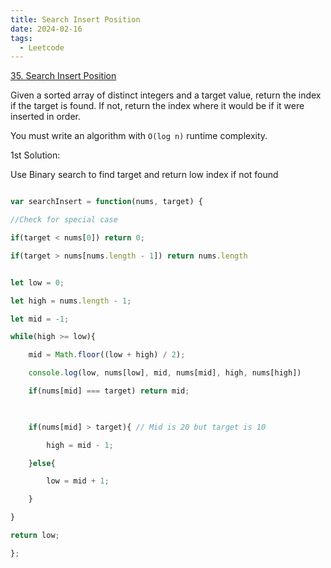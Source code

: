 ```yaml
---
title: Search Insert Position
date: 2024-02-16
tags:
  - Leetcode
---
```


[35. Search Insert Position](https://leetcode.com/problems/search-insert-position/)



Given a sorted array of distinct integers and a target value, return the index if the target is found. If not, return the index where it would be if it were inserted in order.

You must write an algorithm with `O(log n)` runtime complexity.

1st Solution:

Use Binary search to find target and return low index if not found


```js

var searchInsert = function(nums, target) {

//Check for special case

if(target < nums[0]) return 0;

if(target > nums[nums.length - 1]) return nums.length


let low = 0;

let high = nums.length - 1;

let mid = -1;

while(high >= low){

	mid = Math.floor((low + high) / 2);

	console.log(low, nums[low], mid, nums[mid], high, nums[high])

	if(nums[mid] === target) return mid;

  

	if(nums[mid] > target){ // Mid is 20 but target is 10

		high = mid - 1;

	}else{

		low = mid + 1;

	}

}

return low;

};
```



